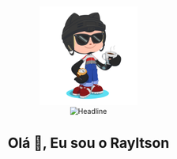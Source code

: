 <div align=center>
    <img src="https://raw.githubusercontent.com/AhmedFathyDev/AhmedFathyDev/main/GitHub.png" alt="GitHub Octocat Drinking a Cup of Coffee" height="200">
</div>
<div align=center>
    <img src="https://readme-typing-svg.herokuapp.com?color=%236FDA44&size=32&center=true&vCenter=true&width=800&height=50&lines=Estudante+de+Analise+e+Dev+de+sistemas;" alt="Headline" />
</div>

<h1 align="center">Olá 👋, Eu sou o Rayltson </h1>

